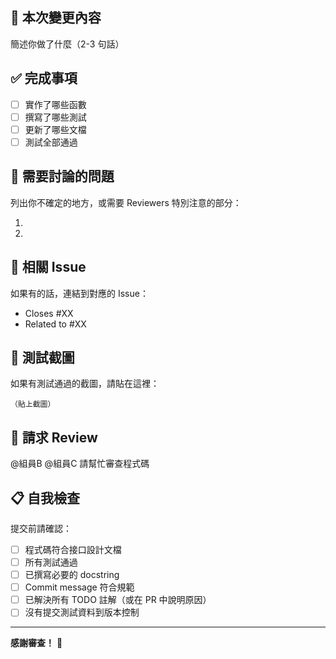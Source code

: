 ## 📝 本次變更內容

簡述你做了什麼（2-3 句話）


## ✅ 完成事項

- [ ] 實作了哪些函數
- [ ] 撰寫了哪些測試
- [ ] 更新了哪些文檔
- [ ] 測試全部通過

## 🤔 需要討論的問題

列出你不確定的地方，或需要 Reviewers 特別注意的部分：

1. 
2. 

## 🔗 相關 Issue

如果有的話，連結到對應的 Issue：
- Closes #XX
- Related to #XX

## 📸 測試截圖

如果有測試通過的截圖，請貼在這裡：
````
（貼上截圖）
````

## 👥 請求 Review

@組員B @組員C 請幫忙審查程式碼

## 📋 自我檢查

提交前請確認：

- [ ] 程式碼符合接口設計文檔
- [ ] 所有測試通過
- [ ] 已撰寫必要的 docstring
- [ ] Commit message 符合規範
- [ ] 已解決所有 TODO 註解（或在 PR 中說明原因）
- [ ] 沒有提交測試資料到版本控制

---

**感謝審查！** 🙏
````